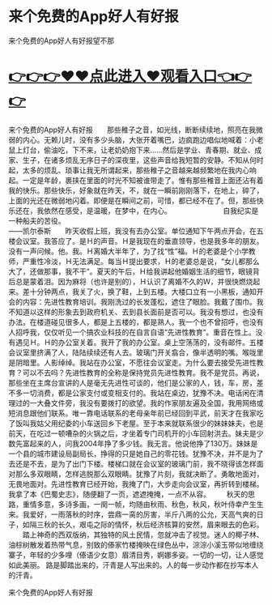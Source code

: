 # 来个免费的App好人有好报
来个免费的App好人有好报望不那

# <a href="https://github.com/clnnews/qxgge/issues/2">👉👉👉♥♥点此进入♥观看入口👈👉👉</a>

来个免费的App好人有好报　　那些稚子之音，如光线，断断续续地，照亮在我微弱的内心。无赖儿时，没有多少头脑，大张开着嘴巴，边疯跑边唱似地喊着：小老鼠上灯台，偷油吃，下不来，让老奶奶抱下来……然后是学业、青春期、就业、成家、生子，在诸多烦乱无序日子的深夜里，这些声音给我短暂的安静。不知从何时起，太多的烦乱、琐事让我无所谓起来，那些稚子之音越来越频繁地在我内心响起。一定是年龄，裹挟在里面的时光不知被谁带走了。惟有那些稚音上面还沾有着我的快乐。那些快乐，好象就在昨天，不，就在一瞬前刚刚落下，在地上，碎了，上面的光还在微弱地闪着。即便是在瞬间之前，可惜，都已经不在了。但，那些快乐还在，我依然在感受，是温暖，在梦中，在内心。
　　　　　　　自我纪实是一种船夫的苦役。　　　　　　　　　　　　　　　　　　　　　　　　　　　　　　　　　　　　　　　　　　　　　　　　　　　　　　　　　　　　　　　　——凯尔泰斯　　昨天收假上班，我没有去办公室。单位通知下午两点开会，在五楼会议室。我答应了。是Ｈ的声音。Ｈ是我现在的垂直领导，也是我多年的朋友。没有一声问候。他。我。Ｈ离婚大半年了，为了找“性”福。Ｈ的老婆是个小学教师，严重性冷淡，Ｈ无法满足。每当Ｈ提出要求，Ｈ的老婆总是说，“女儿都那么大了，还做那事，我不干”。夏天的午后，Ｈ给我讲起他婚姻生活的细节，眼镜背后总是蒙着泪。因为麻将（也许是别的），Ｈ认识了离婚不久的Ｗ，并很快燃烧起来。差十分钟两点，我关了火，换了鞋，上到五楼。大楼口立有一小黑板，通知开会的内容：先进性教育培训。我刚洗过的长发蓬松，遮住了眼脸。我戴了围巾。我不知道以这样的形象去到政府机关、去到县长面前是否可以。我没有想过，也没有办法。在楼道碰见很多人，都是上五楼的，都是熟人。我一个也不曾招呼，也没有人招呼我，仅仅听见一个搞农业科技的在自言自语“先进性教育”。重音在性上。没有遇见Ｈ。Ｈ的办公室关着。我开了我的办公室。桌上空荡荡的，没有邮件。五楼会议室里挤满了人，陆陆续续还有人去。玻璃门开关翕合，像半透明的嘴。喉咙里是阴暗里。人影绰绰。我站在办公室，不愿往会议室走。为什么要去接受先进性教育？可以不去吗？先进性教育的全称是保持党员先进性教育。我不是党员。再说，那些坐在主席台宣讲的人是毫无先进性可谈的，他们是公家的人，钱，车，房，差不多一切消费，都是公家支付或变相支付的。我站在桌边，犹豫不决。电话闲在清理过的一大叠文件旁，我没有要拨打的欲望。我的作家朋友遍及全国，我用网络或短消息跟他们联系。唯一靠电话联系的老母亲年前已经回到平武，前天才在我家吃了饭叫我姑父用纪委的小车送回乡下老屋。至于本来就联系很少的妹妹妹夫，也是前天，在吃过一顿嘈杂的火锅之后，才坐着专门司机开的小车回射洪去。妹夫是少数先富起来的人，问我2004年挣了多少钱。我无言。他说他挣了130万。妹妹是一个县的城市建设局副局长，挣得的只是她自己的零花钱。犹豫不决，并不是为了去还是不去，是为了出门下楼。楼梯口就在会议室的玻璃门前，我不晓得该怎样面对那么多双眼睛，怎样逃脱那么双眼睛。犹豫了片刻，我就决断了。勇敢地面对，无畏地面对。先进性教育已经开始，我掩了门，大步走向会议室，再折转到楼梯。我拿了本《巴蜀史志》，随便翻了一页，遮遮掩掩，一点不从容。
　　秋天的思路，重情多意，多诗多画，一阕一帧，均随由秋雨、秋色，秋风，秋叶侍幸产生生来。我爱好，一雨落秋的时序，尝鼎一脔的厉害，半斤八两的公允，天高气爽的日子，如隔三秋的长久，艰屯之际的情怀，秋后经济核算的安然，眉来眼去的色彩。
　　踏上神奇的西双版纳，其独特的风土民情，忽就冲击了视觉。迷人的椰子林、油棕树散发着热带气息，别致的傣家竹楼掩映在绿色丛中，淙淙小溪玉带似地缠绕寨子，年轻的少多哩（傣语少女意）眉清目秀，婀娜多姿。一切的一切，让人感觉如此美丽。
	路是脚踏出来的，汗青是人写出来的。人的每一步动作都在抄写本人的汗青。

来个免费的App好人有好报
